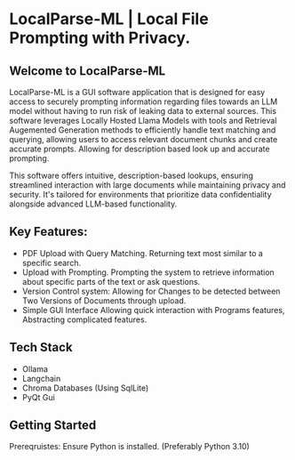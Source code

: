 # LocalParse-ML | Local File Prompting with Privacy.

## Welcome to LocalParse-ML
LocalParse-ML is a GUI software application that is designed for easy access to securely prompting information regarding files towards an LLM model without having to run risk of leaking data to external sources. This software leverages Locally Hosted Llama Models with tools
and Retrieval Augemented Generation methods to efficiently handle text matching and querying, allowing users to access relevant document chunks and create accurate prompts. Allowing for description based look up and accurate prompting. 

This software offers intuitive, description-based lookups, ensuring streamlined interaction with large documents while maintaining privacy and security. It's tailored for environments that prioritize data confidentiality alongside advanced LLM-based functionality.

## Key Features:
- PDF Upload with Query Matching. Returning text most similar to a specific search.
- Upload with Prompting. Prompting the system to retrieve information about specific parts of the text or ask questions.
- Version Control system: Allowing for Changes to be detected between Two Versions of Documents through upload.
- Simple GUI Interface Allowing quick interaction with Programs features, Abstracting complicated features.
  
## Tech Stack
- Ollama
- Langchain
- Chroma Databases (Using SqlLite)
- PyQt Gui

## Getting Started

Prereqruistes: Ensure Python is installed. (Preferably Python 3.10)  




